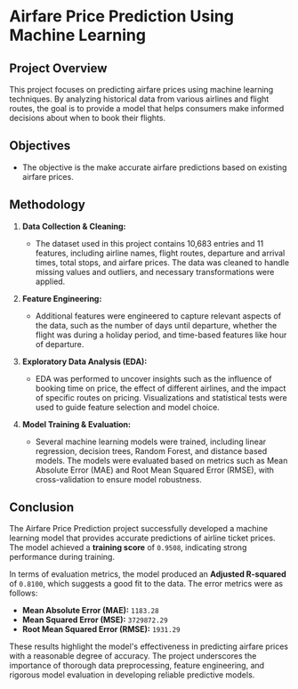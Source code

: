 # Airfare Price Prediction Using Machine Learning

## Project Overview

This project focuses on predicting airfare prices using machine learning techniques. By analyzing historical data from various airlines and flight routes, the goal is to provide a model that helps consumers make informed decisions about when to book their flights.

## Objectives

- The objective is the make accurate airfare predictions based on existing airfare prices.

## Methodology

1. **Data Collection & Cleaning:**
   - The dataset used in this project contains 10,683 entries and 11 features, including airline names, flight routes, departure and arrival times, total stops, and airfare prices. The data was cleaned to handle missing values and outliers, and necessary transformations were applied.

2. **Feature Engineering:**
   - Additional features were engineered to capture relevant aspects of the data, such as the number of days until departure, whether the flight was during a holiday period, and time-based features like hour of departure.

3. **Exploratory Data Analysis (EDA):**
   - EDA was performed to uncover insights such as the influence of booking time on price, the effect of different airlines, and the impact of specific routes on pricing. Visualizations and statistical tests were used to guide feature selection and model choice.

4. **Model Training & Evaluation:**
   - Several machine learning models were trained, including linear regression, decision trees, Random Forest, and distance based models. The models were evaluated based on metrics such as Mean Absolute Error (MAE) and Root Mean Squared Error (RMSE), with cross-validation to ensure model robustness.

## Conclusion

The Airfare Price Prediction project successfully developed a machine learning model that provides accurate predictions of airline ticket prices. The model achieved a **training score** of `0.9508`, indicating strong performance during training.

In terms of evaluation metrics, the model produced an **Adjusted R-squared** of `0.8100`, which suggests a good fit to the data. The error metrics were as follows:

- **Mean Absolute Error (MAE):** `1183.28`
- **Mean Squared Error (MSE):** `3729872.29`
- **Root Mean Squared Error (RMSE):** `1931.29`

These results highlight the model's effectiveness in predicting airfare prices with a reasonable degree of accuracy. The project underscores the importance of thorough data preprocessing, feature engineering, and rigorous model evaluation in developing reliable predictive models.

